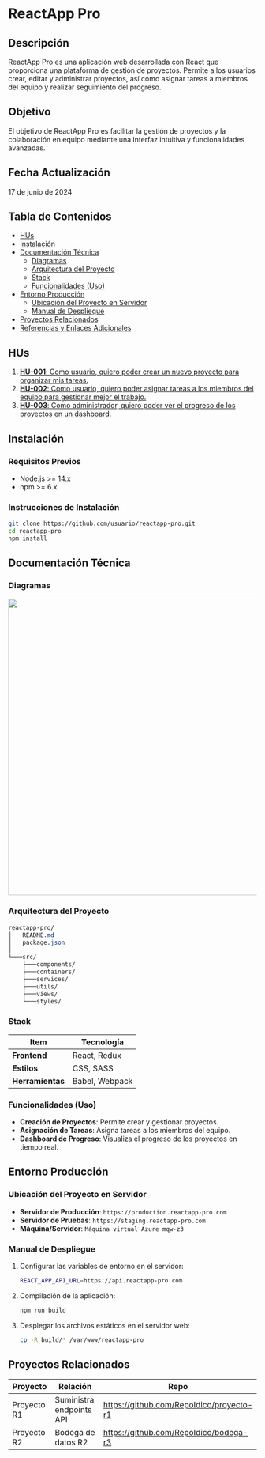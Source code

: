 # ReactApp Pro

## Descripción
ReactApp Pro es una aplicación web desarrollada con React que proporciona una plataforma de gestión de proyectos. Permite a los usuarios crear, editar y administrar proyectos, así como asignar tareas a miembros del equipo y realizar seguimiento del progreso.

## Objetivo
El objetivo de ReactApp Pro es facilitar la gestión de proyectos y la colaboración en equipo mediante una interfaz intuitiva y funcionalidades avanzadas.

## Fecha Actualización
17 de junio de 2024

## Tabla de Contenidos
- [HUs](#hus)
- [Instalación](#instalación)
- [Documentación Técnica](#documentación-técnica)
  - [Diagramas](#diagramas)
  - [Arquitectura del Proyecto](#arquitectura-del-proyecto)
  - [Stack](#stack)
  - [Funcionalidades (Uso)](#funcionalidades-uso)
- [Entorno Producción](#entorno-producción)
  - [Ubicación del Proyecto en Servidor](#ubicación-del-proyecto-en-servidor)
  - [Manual de Despliegue](#manual-de-despliegue)
- [Proyectos Relacionados](#proyectos-relacionados)
- [Referencias y Enlaces Adicionales](#referencias-y-enlaces-adicionales)

## HUs
1. [**HU-001**: Como usuario, quiero poder crear un nuevo proyecto para organizar mis tareas.](https://link.com)
2. [**HU-002**: Como usuario, quiero poder asignar tareas a los miembros del equipo para gestionar mejor el trabajo.]((https://link.com))
3. [**HU-003**: Como administrador, quiero poder ver el progreso de los proyectos en un dashboard.](https://link.com)

## Instalación
### Requisitos Previos
- Node.js >= 14.x
- npm >= 6.x

### Instrucciones de Instalación
```bash
git clone https://github.com/usuario/reactapp-pro.git
cd reactapp-pro
npm install
```
## Documentación Técnica
### Diagramas
<img src="https://www.gliffy.com/sites/gliffy/files/image/2020-06/uml_2.png" width="600">

### Arquitectura del Proyecto
```css
reactapp-pro/
│   README.md
│   package.json
│
└───src/
    ├───components/
    ├───containers/
    ├───services/
    ├───utils/
    ├───views/
    └───styles/
```
### Stack
|Item |Tecnología|
|------|-----|
|**Frontend**|React, Redux|
|**Estilos**|CSS, SASS|
|**Herramientas**| Babel, Webpack|

### Funcionalidades (Uso)
-   **Creación de Proyectos**: Permite crear y gestionar proyectos.
-   **Asignación de Tareas**: Asigna tareas a los miembros del equipo.
-   **Dashboard de Progreso**: Visualiza el progreso de los proyectos en tiempo real.

## Entorno Producción
### Ubicación del Proyecto en Servidor

-   **Servidor de Producción**: `https://production.reactapp-pro.com`
-   **Servidor de Pruebas**: `https://staging.reactapp-pro.com`
-   **Máquina/Servidor**: `Máquina virtual Azure mqw-z3`

### Manual de Despliegue
1. Configurar las variables de entorno en el servidor:
	```bash
	REACT_APP_API_URL=https://api.reactapp-pro.com
	```
2. Compilación de la aplicación:
	```bash
	npm run build
	```
3. Desplegar los archivos estáticos en el servidor web:
	```bash
	cp -R build/* /var/www/reactapp-pro
	```
## Proyectos Relacionados
|Proyecto|Relación|Repo|
|---|---|---|
|Proyecto R1|Suministra endpoints API|https://github.com/RepoIdico/proyecto-r1|
|Proyecto R2|Bodega de datos R2|https://github.com/RepoIdico/bodega-r3|


